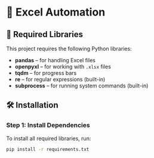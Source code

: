# 📌 Excel Automation

## 📌 Required Libraries
This project requires the following Python libraries:

- **pandas** – for handling Excel files  
- **openpyxl** – for working with `.xlsx` files  
- **tqdm** – for progress bars  
- **re** – for regular expressions (built-in)  
- **subprocess** – for running system commands (built-in)  

## 🛠 Installation

### Step 1: Install Dependencies
To install all required libraries, run:

```sh
pip install -r requirements.txt
